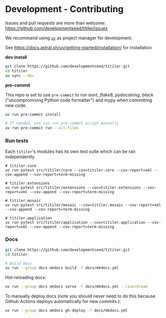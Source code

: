 # Development - Contributing

Issues and pull requests are more than welcome: https://github.com/developmentseed/titiler/issues

We recommand using [`uv`](https://docs.astral.sh/uv) as project manager for development.

See https://docs.astral.sh/uv/getting-started/installation/ for installation 

**dev install**

```bash
git clone https://github.com/developmentseed/titiler.git
cd titiler
uv sync --dev
```

**pre-commit**

This repo is set to use `pre-commit` to run *isort*, *flake8*, *pydocstring*, *black* ("uncompromising Python code formatter") and mypy when committing new code.

```bash
uv run pre-commit install

# If needed, you can run pre-commit script manually 
uv run pre-commit run --all-files 
```

### Run tests

Each `titiler`'s modules has its own test suite which can be ran independently

```
# titiler.core
uv run pytest src/titiler/core --cov=titiler.core --cov-report=xml --cov-append --cov-report=term-missing

# titiler.extensions
uv run pytest src/titiler/extensions --cov=titiler.extensions --cov-report=xml --cov-append --cov-report=term-missing

# titiler.mosaic
uv run pytest src/titiler/mosaic --cov=titiler.mosaic --cov-report=xml --cov-append --cov-report=term-missing

# titiler.application
uv run pytest src/titiler/application --cov=titiler.application --cov-report=xml --cov-append --cov-report=term-missing
```

### Docs

```bash
git clone https://github.com/developmentseed/titiler.git
cd titiler

# Build docs
uv run --group docs mkdocs build -f docs/mkdocs.yml
```

Hot-reloading docs:

```bash
uv run --group docs mkdocs serve -f docs/mkdocs.yml --livereload
```

To manually deploy docs (note you should never need to do this because Github
Actions deploys automatically for new commits.):

```bash
uv run --group docs mkdocs gh-deploy -f docs/mkdocs.yml
```